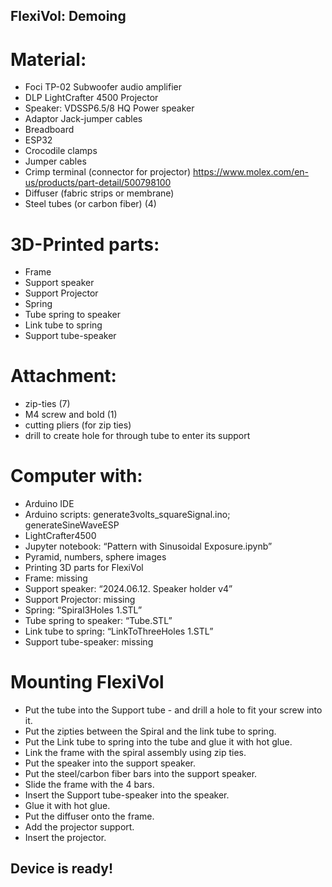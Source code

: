 ## FlexiVol: Demoing

# Material: 
* Foci TP-02 Subwoofer audio amplifier
* DLP LightCrafter 4500 Projector
*  Speaker: VDSSP6.5/8 HQ Power speaker
* Adaptor Jack-jumper cables
* Breadboard
* ESP32
* Crocodile clamps
* Jumper cables
* Crimp terminal (connector for projector) https://www.molex.com/en-us/products/part-detail/500798100
* Diffuser (fabric strips or membrane)
* Steel tubes (or carbon fiber) (4)

# 3D-Printed parts:
* Frame
* Support speaker
* Support Projector
* Spring
* Tube spring to speaker
* Link tube to spring
* Support tube-speaker

# Attachment:
* zip-ties (7)
* M4 screw and bold (1)
* cutting pliers (for zip ties)
* drill to create hole for through tube to enter its support

# Computer with:
* Arduino IDE
* Arduino scripts: generate3volts_squareSignal.ino; generateSineWaveESP
* LightCrafter4500
* Jupyter notebook: “Pattern with Sinusoidal Exposure.ipynb” 
* Pyramid, numbers, sphere images
* Printing 3D parts for FlexiVol
* Frame: missing
* Support speaker: “2024.06.12. Speaker holder v4”
* Support Projector: missing
* Spring: “Spiral3Holes 1.STL”
* Tube spring to speaker: “Tube.STL”
* Link tube to spring: “LinkToThreeHoles 1.STL”
* Support tube-speaker: missing

# Mounting FlexiVol

* Put the tube into the Support tube - and drill a hole to fit your screw into it.
* Put the zipties between the Spiral and the link tube to spring. 
* Put the Link tube to spring into the tube and glue it with hot glue.
* Link the frame with the spiral assembly using zip ties.
* Put the speaker into the support speaker.
* Put the steel/carbon fiber bars into the support speaker.
* Slide the frame with the 4 bars.
* Insert the Support tube-speaker into the speaker.
* Glue it with hot glue.
* Put the diffuser onto the frame.
* Add the projector support.
* Insert the projector.

## Device is ready!




